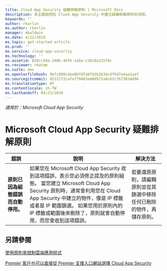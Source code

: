 ```yaml
---
title: Cloud App Security 疑難排解原則 | Microsoft Docs
description: 本主題說明在 Cloud App Security 中建立疑難排解原則的流程。
keywords: ''
author: rkarlin
ms.author: rkarlin
manager: mbaldwin
ms.date: 4/22/2018
ms.topic: get-started-article
ms.prod: ''
ms.service: cloud-app-security
ms.technology: ''
ms.assetid: 828cc94a-248b-44f6-a1ba-c28c0a135f8c
ms.reviewer: reutam
ms.suite: ems
ms.openlocfilehash: 9bfc880cdaa0bf87abfd2b3b34cdf647a4aa1aaf
ms.sourcegitcommit: 45311f2cafef79483e40d971a4c61c7673834d96
ms.translationtype: HT
ms.contentlocale: zh-TW
ms.lasthandoff: 04/23/2018
---
```

*適用於：Microsoft Cloud App Security*


# <a name="troubleshooting-microsoft-cloud-app-security-policies"></a>Microsoft Cloud App Security 疑難排解原則

|錯誤|說明|解決方法|
|----|----|----|
| **原則<policy name>已因為組態錯誤而自動停用。**|如果您在 Microsoft Cloud App Security 收到這項錯誤，表示您必須修正提及的原則組態。 當您建立 Microsoft Cloud App Security 原則時，通常會利用您在 Cloud App Security 中建立的物件，像是 IP 標籤或者是 IP 範圍篩選。 如果您用於原則內的 IP 標籤或範圍後來刪除了，原則就會自動停用，而您會收到這項錯誤。 |若要還原原則，請編輯原則並從其篩選中移除任何已刪除的物件，再儲存原則。|



## <a name="see-also"></a>另請參閱
[使用原則來控制雲端應用程式](control-cloud-apps-with-policies.md)

[Premier 客戶也可以直接從 Premier 支援入口網站選擇 Cloud App Security](https://premier.microsoft.com/)

